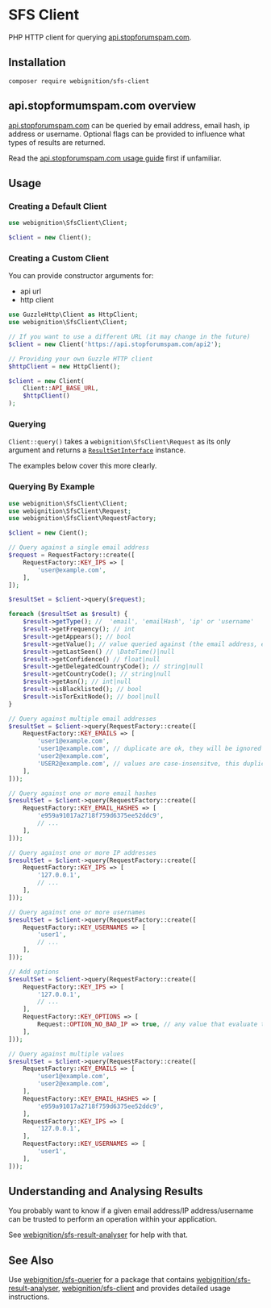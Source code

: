 # SFS Client

PHP HTTP client for querying [api.stopforumspam.com][sfs-usage].

## Installation

`composer require webignition/sfs-client`

## api.stopformumspam.com overview

[api.stopforumspam.com][sfs-usage] can be queried by email address, email hash, ip address
or username. Optional flags can be provided to influence what types of results are returned.

Read the [api.stopforumspam.com usage guide][sfs-usage] first if unfamiliar.

## Usage

### Creating a Default Client

```php
use webignition\SfsClient\Client;

$client = new Client();
```

### Creating a Custom Client

You can provide constructor arguments for:

- api url
- http client

```php
use GuzzleHttp\Client as HttpClient;
use webignition\SfsClient\Client;

// If you want to use a different URL (it may change in the future)
$client = new Client('https://api.stopforumspam.com/api2');

// Providing your own Guzzle HTTP client
$httpClient = new HttpClient();

$client = new Client(
    Client::API_BASE_URL,
    $httpClient()
);
```

### Querying

`Client::query()` takes a `webignition\SfsClient\Request` as its only argument and returns a
[`ResultSetInterface`](https://github.com/webignition/sfs-result-models) instance.

The examples below cover this more clearly.

### Querying By Example

```php
use webignition\SfsClient\Client;
use webignition\SfsClient\Request;
use webignition\SfsClient\RequestFactory;

$client = new Cient();

// Query against a single email address
$request = RequestFactory::create([
    RequestFactory::KEY_IPS => [
        'user@example.com',
    ],
]);

$resultSet = $client->query($request);

foreach ($resultSet as $result) {
    $result->getType(); //  'email', 'emailHash', 'ip' or 'username'
    $result->getFrequency(); // int
    $result->getAppears(); // bool
    $result->getValue(); // value queried against (the email address, emailHash, IP address or username
    $result->getLastSeen() // \DateTime()|null
    $result->getConfidence() // float|null
    $result->getDelegatedCountryCode(); // string|null
    $result->getCountryCode(); // string|null
    $result->getAsn(); // int|null
    $result->isBlacklisted(); // bool
    $result->isTorExitNode(); // bool|null
}

// Query against multiple email addresses
$resultSet = $client->query(RequestFactory::create([
    RequestFactory::KEY_EMAILS => [
        'user1@example.com',
        'user1@example.com', // duplicate are ok, they will be ignored
        'user2@example.com',
        'USER2@example.com', // values are case-insensitve, this duplicate will be ignored
    ],
]));

// Query against one or more email hashes
$resultSet = $client->query(RequestFactory::create([
    RequestFactory::KEY_EMAIL_HASHES => [
        'e959a91017a2718f759d6375ee52ddc9',
        // ...
    ],
]));

// Query against one or more IP addresses
$resultSet = $client->query(RequestFactory::create([
    RequestFactory::KEY_IPS => [
        '127.0.0.1',
        // ...
    ],
]));

// Query against one or more usernames
$resultSet = $client->query(RequestFactory::create([
    RequestFactory::KEY_USERNAMES => [
        'user1',
        // ...
    ],
]));

// Add options
$resultSet = $client->query(RequestFactory::create([
    RequestFactory::KEY_IPS => [
        '127.0.0.1',
        // ...
    ],
    RequestFactory::KEY_OPTIONS => [
        Request::OPTION_NO_BAD_IP => true, // any value that evaluate to true is fine
    ],    
]));

// Query against multiple values
$resultSet = $client->query(RequestFactory::create([
    RequestFactory::KEY_EMAILS => [
        'user1@example.com',
        'user2@example.com',
    ],
    RequestFactory::KEY_EMAIL_HASHES => [
        'e959a91017a2718f759d6375ee52ddc9',
    ],    
    RequestFactory::KEY_IPS => [
        '127.0.0.1',
    ],   
    RequestFactory::KEY_USERNAMES => [
        'user1',
    ],     
]));

```

## Understanding and Analysing Results

You probably want to know if a given email address/IP address/username can be trusted 
to perform an operation within your application.

See [webignition/sfs-result-analyser](https://github.com/webignition/sfs-result-analyser)
for help with that.

## See Also
Use [webignition/sfs-querier](https://github.com/webignition/sfs-querier) for a package that
contains [webignition/sfs-result-analyser](https://github.com/webignition/sfs-result-analyser),
[webignition/sfs-client](https://github.com/webignition/sfs-client) and provides detailed
usage instructions.

[sfs-usage]: https://www.stopforumspam.com/usage

